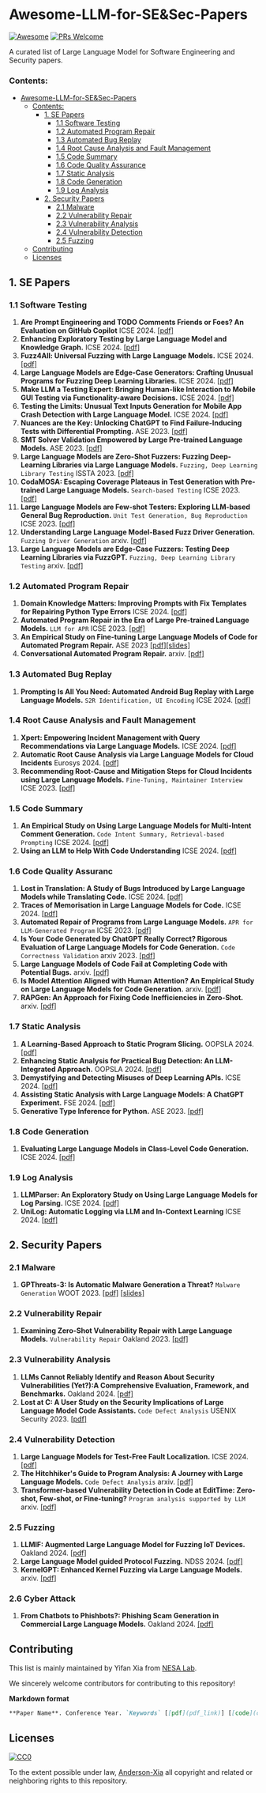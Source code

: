 # Awesome-LLM-for-SE&Sec-Papers

[![Awesome](https://awesome.re/badge.svg)](https://awesome.re)
[![PRs Welcome](https://img.shields.io/badge/PRs-welcome-brightgreen.svg?style=flat-square)](http://makeapullrequest.com)

A curated list of Large Language Model for Software Engineering and Security papers.

### Contents:

- [Awesome-LLM-for-SE&Sec-Papers](#awesome-llm-for-se&sec-papers)
  - [Contents:](#contents)
     - [1. SE Papers](#1-se-papers)
          - [1.1 Software Testing](#11-software-testing)
          - [1.2 Automated Program Repair](#12-automated-program-repair)
          - [1.3 Automated Bug Replay](#13-automated-bug-replay)
          - [1.4 Root Cause Analysis and Fault Management](#14-root-cause-analysis-and-fault-management)
          - [1.5 Code Summary](#15-code-summary)
          - [1.6 Code Quality Assurance](#16-code-quality-assurance)
          - [1.7 Static Analysis](#17-static-analysis)
          - [1.8 Code Generation](#18-code-generation)
          - [1.9 Log Analysis](#19-log-analysis)
     - [2. Security Papers](#2-security-papers)
          - [2.1 Malware](#21-malware)
          - [2.2 Vulnerability Repair](#22-vulnerability-repair)
          - [2.3 Vulnerability Analysis](#23-vulnerability-analysis)
          - [2.4 Vulnerability Detection](#24-vulnerability-detection)
          - [2.5 Fuzzing](#25-fuzzing)
  - [Contributing](#contributing)
  - [Licenses](#licenses)

## 1. SE Papers
    
### 1.1 Software Testing

1. **Are Prompt Engineering and TODO Comments Friends or Foes? An Evaluation on GitHub Copilot** ICSE 2024. [[pdf]](https://arxiv.org/pdf/2304.06815)
2. **Enhancing Exploratory Testing by Large Language Model and Knowledge Graph.** ICSE 2024. [[pdf]](https://dl.acm.org/doi/abs/10.1145/3597503.3639157)
3. **Fuzz4All: Universal Fuzzing with Large Language Models.** ICSE 2024. [[pdf]](https://arxiv.org/abs/2308.04748)
4. **Large Language Models are Edge-Case Generators: Crafting Unusual Programs for Fuzzing Deep Learning Libraries.** ICSE 2024. [[pdf]](https://dl.acm.org/doi/10.1145/3597503.3623343)
5. **Make LLM a Testing Expert: Bringing Human-like Interaction to Mobile GUI Testing via Functionality-aware Decisions.** ICSE 2024. [[pdf]](https://dl.acm.org/doi/abs/10.1145/3597503.3639180)
6. **Testing the Limits: Unusual Text Inputs Generation for Mobile App Crash Detection with Large Language Model.** ICSE 2024. [[pdf]](https://dl.acm.org/doi/10.1145/3597503.3639118)
7. **Nuances are the Key: Unlocking ChatGPT to Find Failure-Inducing Tests with Differential Prompting.** ASE 2023. [[pdf]](https://arxiv.org/pdf/2304.11686)
8. **SMT Solver Validation Empowered by Large Pre-trained Language Models.** ASE 2023. [[pdf]](https://ieeexplore.ieee.org/document/10298442)
9. **Large Language Models are Zero-Shot Fuzzers: Fuzzing Deep-Learning Libraries via Large Language Models.** `Fuzzing, Deep Learning Library Testing` ISSTA 2023. [[pdf]](https://arxiv.org/abs/2212.14834)
10. **CodaMOSA: Escaping Coverage Plateaus in Test Generation with Pre-trained Large Language Models.** `Search-based Testing` ICSE 2023. [[pdf]](https://www.carolemieux.com/codamosa_icse23.pdf)
11. **Large Language Models are Few-shot Testers: Exploring LLM-based General Bug Reproduction.** `Unit Test Generation, Bug Reproduction` ICSE 2023. [[pdf]](https://arxiv.org/abs/2209.11515)
12. **Understanding Large Language Model-Based Fuzz Driver Generation.**  `Fuzzing Driver Generation` arxiv. [[pdf]](https://arxiv.org/pdf/2307.12469.pdf)
13. **Large Language Models are Edge-Case Fuzzers: Testing Deep Learning Libraries via FuzzGPT.**  `Fuzzing, Deep Learning Library Testing` arxiv. [[pdf]](https://arxiv.org/pdf/2304.02014v1.pdf)

   
### 1.2 Automated Program Repair

1. **Domain Knowledge Matters: Improving Prompts with Fix Templates for Repairing Python Type Errors** ICSE 2024. [[pdf]](https://arxiv.org/pdf/2306.01394)
2. **Automated Program Repair in the Era of Large Pre-trained Language Models.** `LLM for APR` ICSE 2023. [[pdf]](https://arxiv.org/abs/2210.14179)
3. **An Empirical Study on Fine-tuning Large Language Models of Code for Automated Program Repair.** ASE 2023 [[pdf]]()[[slides]](https://conf.researchr.org/details/ase-2023/ase-2023-papers/98/An-Empirical-Study-on-Fine-tuning-Large-Language-Models-of-Code-for-Automated-Program)
4. **Conversational Automated Program Repair.**  arxiv. [[pdf]](https://arxiv.org/abs/2304.00385)

### 1.3 Automated Bug Replay

1. **Prompting Is All You Need: Automated Android Bug Replay with Large Language Models.** `S2R Identification, UI Encoding` ICSE 2024. [[pdf]](https://arxiv.org/abs/2306.01987)

### 1.4 Root Cause Analysis and Fault Management
1. **Xpert: Empowering Incident Management with Query Recommendations via Large Language Models.** ICSE 2024. [[pdf]]()
2. **Automatic Root Cause Analysis via Large Language Models for Cloud Incidents** Eurosys 2024. [[pdf]](https://arxiv.org/pdf/2305.15778.pdf) 
3. **Recommending Root-Cause and Mitigation Steps for Cloud Incidents using Large Language Models.** `Fine-Tuning, Maintainer Interview` ICSE 2023. [[pdf]](https://arxiv.org/abs/2301.03797)

### 1.5 Code Summary
1. **An Empirical Study on Using Large Language Models for Multi-Intent Comment Generation.** `Code Intent Summary, Retrieval-based Prompting` ICSE 2024. [[pdf]](http://arxiv.org/abs/2304.11384)
2. **Using an LLM to Help With Code Understanding** ICSE 2024. [[pdf]]()

### 1.6 Code Quality Assuranc

1. **Lost in Translation: A Study of Bugs Introduced by Large Language Models while Translating Code.** ICSE 2024. [[pdf]](https://arxiv.org/abs/2308.03109)
2. **Traces of Memorisation in Large Language Models for Code.** ICSE 2024. [[pdf]]()
3. **Automated Repair of Programs from Large Language Models.** `APR for LLM-Generated Program` ICSE 2023. [[pdf]](https://arxiv.org/abs/2205.10583)
4. **Is Your Code Generated by ChatGPT Really Correct? Rigorous Evaluation of Large Language Models for Code Generation.** `Code Correctness Validation` arxiv 2023. [[pdf]](https://arxiv.org/abs/2305.01210)
5. **Large Language Models of Code Fail at Completing Code with Potential Bugs.** arxiv. [[pdf]](https://arxiv.org/pdf/2306.03438.pdf) 
6. **Is Model Attention Aligned with Human Attention? An Empirical Study on Large Language Models for Code Generation.** arxiv. [[pdf]](https://arxiv.org/pdf/2306.01220.pdf)
7. **RAPGen: An Approach for Fixing Code Inefficiencies in Zero-Shot.** arxiv. [[pdf]](https://arxiv.org/pdf/2306.17077.pdf)

### 1.7 Static Analysis

1. **A Learning-Based Approach to Static Program Slicing.** OOPSLA 2024. [[pdf]](https://aashishyadavally.github.io/assets/pdf/pub-oopsla2024.pdf)
2. **Enhancing Static Analysis for Practical Bug Detection: An LLM-Integrated Approach.** OOPSLA 2024. [[pdf]](https://dl.acm.org/doi/10.1145/3649828)
3. **Demystifying and Detecting Misuses of Deep Learning APIs.** ICSE 2024. [[pdf]](https://dl.acm.org/doi/pdf/10.1145/3597503.3639177)
4. **Assisting Static Analysis with Large Language Models: A ChatGPT Experiment.** FSE 2024. [[pdf]](https://dl.acm.org/doi/pdf/10.1145/3611643.3613078)
5. **Generative Type Inference for Python.**  ASE 2023. [[pdf]](https://arxiv.org/pdf/2307.09163)

### 1.8 Code Generation

1. **Evaluating Large Language Models in Class-Level Code Generation.** ICSE 2024. [[pdf]](https://arxiv.org/pdf/2308.01861.pdf)

### 1.9 Log Analysis

1. **LLMParser: An Exploratory Study on Using Large Language Models for Log Parsing.** ICSE 2024. [[pdf]]()
2. **UniLog: Automatic Logging via LLM and In-Context Learning** ICSE 2024. [[pdf]]()


## 2. Security Papers

### 2.1 Malware
1. **GPThreats-3: Is Automatic Malware Generation a Threat?** `Malware Generation` WOOT 2023. [[pdf]](https://wootconference.org/papers/woot23-paper8.pdf) [[slides]](https://wootconference.org/slides/8-GPThreats-3_Is_Automatic_Malware_Generation_a_Threat.pdf) 

### 2.2 Vulnerability Repair

1. **Examining Zero-Shot Vulnerability Repair with Large Language Models.** `Vulnerability Repair` Oakland 2023. [[pdf]](https://arxiv.org/abs/2112.02125)

### 2.3 Vulnerability Analysis

1. **LLMs Cannot Reliably Identify and Reason About Security Vulnerabilities (Yet?):A Comprehensive Evaluation, Framework, and Benchmarks.** Oakland 2024. [[pdf]](https://arxiv.org/pdf/2312.12575)
2.  **Lost at C: A User Study on the Security Implications of Large Language Model Code Assistants.** `Code Defect Analysis` USENIX Security 2023. [[pdf]](https://www.usenix.org/system/files/sec23fall-prepub-353-sandoval.pdf)

### 2.4 Vulnerability Detection

1. **Large Language Models for Test-Free Fault Localization.** ICSE 2024. [[pdf]](https://arxiv.org/abs/2310.01726)
2. **The Hitchhiker's Guide to Program Analysis: A Journey with Large Language Models.** `Code Defect Analysis` arxiv. [[pdf]](https://arxiv.org/pdf/2306.01754.pdf) 
3. **Transformer-based Vulnerability Detection in Code at EditTime: Zero-shot, Few-shot, or Fine-tuning?** `Program analysis supported by LLM` arxiv. [[pdf]](https://arxiv.org/pdf/2306.01754.pdf)
   

### 2.5 Fuzzing
1. **LLMIF: Augmented Large Language Model for Fuzzing IoT Devices.** Oakland 2024. [[pdf]](https://www.computer.org/csdl/proceedings-article/sp/2024/313000a196/1WPcYnhN15u)
2. **Large Language Model guided Protocol Fuzzing.** NDSS 2024. [[pdf]](https://mpi-softsec.github.io/papers/NDSS24-chatafl.pdf)
3. **KernelGPT: Enhanced Kernel Fuzzing via Large Language Models.** arxiv. [[pdf]](https://arxiv.org/pdf/2401.00563.pdf)

### 2.6 Cyber Attack
1. **From Chatbots to Phishbots?: Phishing Scam Generation in Commercial Large Language Models.** Oakland 2024. [[pdf]](https://arxiv.org/pdf/2310.19181v2)

   
## Contributing

This list is mainly maintained by Yifan Xia from [NESA Lab](https://nesa.zju.edu.cn/index.html).

We sincerely welcome contributors for contributing to this repository!

**Markdown format**
```markdown
**Paper Name**. Conference Year. `Keywords` [[pdf](pdf_link)] [[code](code_link)]
```

## Licenses

[![CC0](http://i.creativecommons.org/p/zero/1.0/88x31.png)](http://creativecommons.org/publicdomain/zero/1.0/)

To the extent possible under law, [Anderson-Xia](https://github.com/Anderson-Xia) all copyright and related or neighboring rights to this repository.
